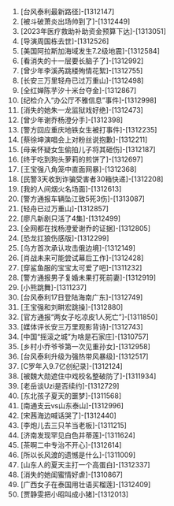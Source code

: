 
1. [台风泰利最新路径]-[1312147]
1. [被斗破萧炎出场帅到了]-[1312449]
1. [2023年医疗救助补助资金预算下达]-[1313051]
1. [导演周国栋去世]-[1312526]
1. [美国阿拉斯加海域发生7.2级地震]-[1312584]
1. [看消失的十一层要长脑子了]-[1312992]
1. [曾少年李溪芮跳楼殉情花絮]-[1312755]
1. [长安三万里轻舟已过万重山]-[1312498]
1. [全红婵陈芋汐十米台夺金]-[1312867]
1. [纪检介入“办公厅不雅信息”事件]-[1312998]
1. [消失的她朱一龙监狱戏好绝]-[1312473]
1. [曾少年谢乔杨澄分手]-[1312398]
1. [警方回应重庆地铁女生被打事件]-[1312235]
1. [蔡徐坤演唱会上对粉丝说抱歉]-[1312211]
1. [母亲怀疑女生偷拍儿子将其砸伤]-[1312187]
1. [终于吃到狗头萝莉的煎饼了]-[1312697]
1. [王宝强八角笼中直面网暴]-[1312368]
1. [民警3天收到诈骗受害者30箱快递]-[1312208]
1. [我的人间烟火名场面]-[1312613]
1. [警方通报车辆坠江致5死3伤]-[1313087]
1. [轻舟已过万重山]-[1312857]
1. [廖凡新剧只活了4集]-[1312499]
1. [全网都在找杨澄爱谢乔的证据]-[1312805]
1. [恐龙扛狼伤感版]-[1312299]
1. [乌方首次承认攻击俄边境]-[1312149]
1. [肖战未来可能尝试幕后工作]-[1312428]
1. [穿鲨鱼服的宝宝太可爱了吧]-[1311232]
1. [警方通报男子复婚未果打死前妻]-[1312919]
1. [小熊跳舞]-[1311237]
1. [台风泰利17日登陆海南广东]-[1312749]
1. [王宝强和刘畊宏跳操]-[1312880]
1. [官方通报“两女子吃凉皮1人死亡”]-[1311850]
1. [媒体评长安三万里观影背诗]-[1312743]
1. [中国“摇滚之城”为啥是石家庄]-[1310757]
1. [乡村小乔爷爷第一次见重孙女]-[1312958]
1. [台风泰利升级为强热带风暴级]-[1312517]
1. [C罗年入9.7亿创纪录]-[1312124]
1. [被魏大勋遮住中戏校名整破防了]-[1311934]
1. [老岳谈Uzi是否续约]-[1312729]
1. [东北孩子夏天的噩梦]-[1311568]
1. [南通支云vs山东泰山]-[1312996]
1. [宋茜海边喊话哭了]-[1312440]
1. [李炮儿去三只羊当老板]-[1311215]
1. [济南发现罕见白色并蒂莲]-[1311624]
1. [茶啊二中专治不开心]-[1312614]
1. [所以长风渡的遗憾是什么]-[1311009]
1. [山东人的夏天主打一个高蛋白]-[1312337]
1. [消失的她闺蜜情好虐]-[1310867]
1. [广西女子在泰国用壮语买榴莲]-[1312409]
1. [贾静雯把小昭叫成小猪]-[1312013]